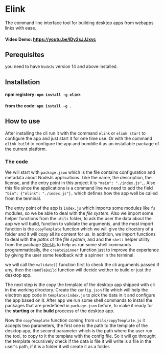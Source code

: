 # Elink
The command line interface tool for building desktop apps from webapps links with ease.

#### Video Demo:  <https://youtu.be/lDy2sJJJxvc>


## Perequisites
you need to have `NodeJs` version 14 and above installed.

## Installation
#### npm registery: `npm install -g elink`
#### from the code: `npm install -g .`

## How to use
After installing the cli run it with the command `elink` or `elink start` to configure the app and just start it for one time use. Or with the command `elink build` to configure the app and bunddle it as an installable package of the current platform.

### The code
We will start with `package.json` which is the file contains configuration and metadata about NodeJs applications. Like the name, the description, the license, and the entry point in this project it is `"main": "./index.js",`. Also this file since the applications is a command line we need to add the field `"bin": {"elink": "./index.js"},` which defines how the app well be called from the terminal.

The entry point of the app is `index.js` which imports some modules like `fs` modules, so we be able to deal with the *file system*. Also we import some helper functions from the `utils` folder, to ask the user the data about the app we will build, function to validate the arguments, and the most import function is the `copyTemplate` function which we will give the diroctory of a folder and it will copy all its content for us. In addition, we import functions to deal with the *paths* of the *file system*, and  and the `shell` helper utility from the package [ShelJs](https://www.npmjs.com/package/shelljs) to help us run some shell commands programmatically, the `createSpinner` function just to improve the experience by giving the user some feedback with a spinner in the terminal.

we will call the `validate()` function first to check the cli arguments passed if any,  then the `HandleBuild` function will decide weither to build or just the desktop app.

The next step is the copy the template of the desktop app shipped with cli in the working diroctory. Create the `config.json` file which will help the electron app code in `template/index.js` to pick the data in it and configure  the app based on it. After app we run some shell commands to install the packages that are predefined in `package.json` before, to make it ready for the **starting** or the **build** proccess of the desktop app.

Now the `copyTemplate` function coming from `utils/copyTemplate.js` it accepts two parameters, the first one is the path to the template of the desktop app, the second parameter which is the path where the user run the tool, to copy to it the template with the config file. So it will go throught the template recursively check if the data is file it will write is a file in the user's path, if it is a folder it will create it as a folder.
